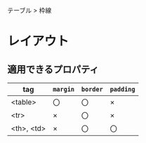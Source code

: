 テーブル > 枠線
# レイアウト
## 適用できるプロパティ
|tag         |```margin```|```border```|```padding```|
|------------|------------|------------|-------------|
|\<table>    |〇          |〇          |×            |
|\<tr>       |×           |〇          |×            |
|\<th>, \<td>|×           |〇          |〇           |
